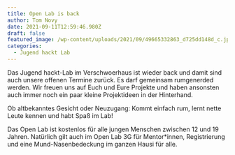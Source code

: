 ```yaml
---
title: Open Lab is back
author: Tom Novy
date: 2021-09-11T12:59:46.980Z
draft: false
featured_image: /wp-content/uploads/2021/09/49665332863_d725dd148d_c.jpg
categories:
  - Jugend hackt Lab
---
```

Das Jugend hackt-Lab im Verschwoerhaus ist wieder back und damit sind auch unsere offenen Termine zurück. Es darf gemeinsam rumgenerded werden. Wir freuen uns auf Euch und Eure Projekte und haben ansonsten auch immer noch ein paar kleine Projektideen in der Hinterhand.

Ob altbekanntes Gesicht oder Neuzugang: Kommt einfach rum, lernt nette Leute kennen und habt Spaß im Lab!

Das Open Lab ist kostenlos für alle jungen Menschen zwischen 12 und 19 Jahren. Natürlich gilt auch im Open Lab 3G für Mentor*innen, Registrierung und eine Mund-Nasenbedeckung im ganzen Hausi für alle.